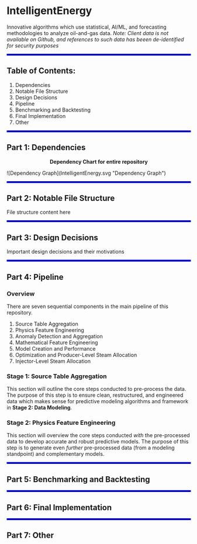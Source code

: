 # IntelligentEnergy
Innovative algorithms which use statistical, AI/ML, and forecasting methodologies to analyze oil-and-gas data.
*Note: Client data is not available on Github, and references to such data has beeen de-identified for security purposes*

<hr style="border:2px solid blue"> </hr>

## Table of Contents:
1. Dependencies
2. Notable File Structure
3. Design Decisions
4. Pipeline
5. Benchmarking and Backtesting
6. Final Implementation
7. Other

<hr style="border:2px solid blue"> </hr>

## Part 1: Dependencies
<p align="center">
    <b>Dependency Chart for entire repository</b>
</p>
![Dependency Graph](IntelligentEnergy.svg "Dependency Graph")

<hr style="border:2px solid blue"> </hr>

## Part 2: Notable File Structure
File structure content here

<hr style="border:2px solid blue"> </hr>

## Part 3: Design Decisions
Important design decisions and their motivations

<hr style="border:2px solid blue"> </hr>

## Part 4: Pipeline
### Overview
There are seven sequential components in the main pipeline of this repository.
1. Source Table Aggregation
2. Physics Feature Engineering
3. Anomaly Detection and Aggregation
4. Mathematical Feature Engineering
5. Model Creation and Performance
6. Optimization and Producer-Level Steam Allocation
7. Injector-Level Steam Allocation

### Stage 1: Source Table Aggregation
This section will outline the core steps conducted to pre-process the data. The purpose of this step is to ensure clean, restructured, and engineered data which makes sense for predictive modeling algorithms and framework in **Stage 2: Data Modeling**.

### Stage 2: Physics Feature Engineering
This section will overview the core steps conducted *with* the pre-processed data to develop accurate and robust predictive models. The purpose of this step is to generate even *further* pre-processed data (from a modeling standpoint) and complementary models.

<hr style="border:2px solid blue"> </hr>

## Part 5: Benchmarking and Backtesting

<hr style="border:2px solid blue"> </hr>

## Part 6: Final Implementation

<hr style="border:2px solid blue"> </hr>

## Part 7: Other
